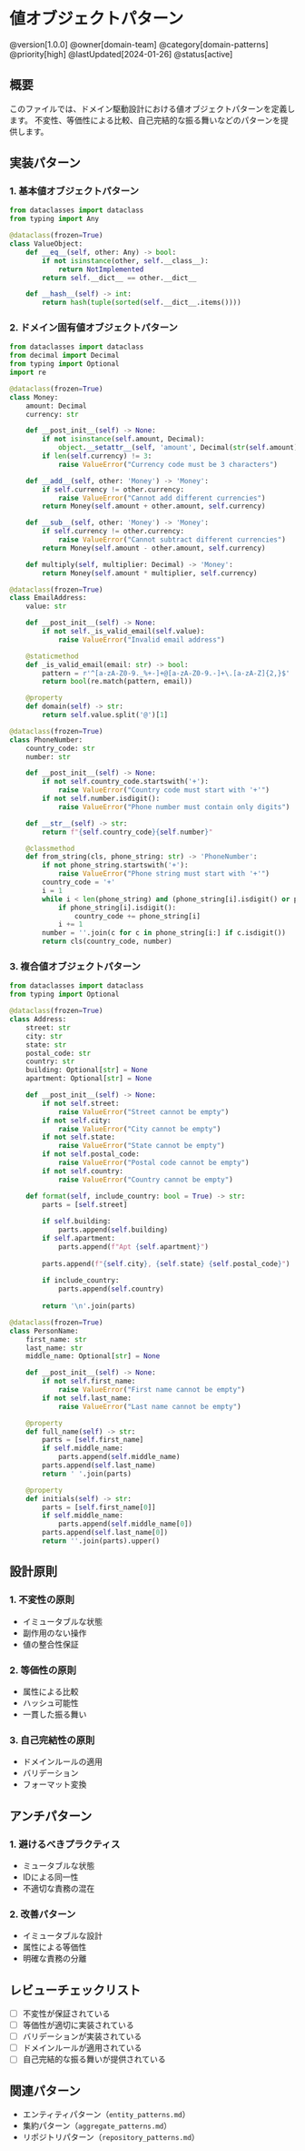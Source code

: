 # 値オブジェクトパターン

@version[1.0.0]
@owner[domain-team]
@category[domain-patterns]
@priority[high]
@lastUpdated[2024-01-26]
@status[active]

## 概要
このファイルでは、ドメイン駆動設計における値オブジェクトパターンを定義します。
不変性、等価性による比較、自己完結的な振る舞いなどのパターンを提供します。

## 実装パターン

### 1. 基本値オブジェクトパターン
```python
from dataclasses import dataclass
from typing import Any

@dataclass(frozen=True)
class ValueObject:
    def __eq__(self, other: Any) -> bool:
        if not isinstance(other, self.__class__):
            return NotImplemented
        return self.__dict__ == other.__dict__

    def __hash__(self) -> int:
        return hash(tuple(sorted(self.__dict__.items())))
```

### 2. ドメイン固有値オブジェクトパターン
```python
from dataclasses import dataclass
from decimal import Decimal
from typing import Optional
import re

@dataclass(frozen=True)
class Money:
    amount: Decimal
    currency: str

    def __post_init__(self) -> None:
        if not isinstance(self.amount, Decimal):
            object.__setattr__(self, 'amount', Decimal(str(self.amount)))
        if len(self.currency) != 3:
            raise ValueError("Currency code must be 3 characters")

    def __add__(self, other: 'Money') -> 'Money':
        if self.currency != other.currency:
            raise ValueError("Cannot add different currencies")
        return Money(self.amount + other.amount, self.currency)

    def __sub__(self, other: 'Money') -> 'Money':
        if self.currency != other.currency:
            raise ValueError("Cannot subtract different currencies")
        return Money(self.amount - other.amount, self.currency)

    def multiply(self, multiplier: Decimal) -> 'Money':
        return Money(self.amount * multiplier, self.currency)

@dataclass(frozen=True)
class EmailAddress:
    value: str

    def __post_init__(self) -> None:
        if not self._is_valid_email(self.value):
            raise ValueError("Invalid email address")

    @staticmethod
    def _is_valid_email(email: str) -> bool:
        pattern = r'^[a-zA-Z0-9._%+-]+@[a-zA-Z0-9.-]+\.[a-zA-Z]{2,}$'
        return bool(re.match(pattern, email))

    @property
    def domain(self) -> str:
        return self.value.split('@')[1]

@dataclass(frozen=True)
class PhoneNumber:
    country_code: str
    number: str

    def __post_init__(self) -> None:
        if not self.country_code.startswith('+'):
            raise ValueError("Country code must start with '+'")
        if not self.number.isdigit():
            raise ValueError("Phone number must contain only digits")

    def __str__(self) -> str:
        return f"{self.country_code}{self.number}"

    @classmethod
    def from_string(cls, phone_string: str) -> 'PhoneNumber':
        if not phone_string.startswith('+'):
            raise ValueError("Phone string must start with '+'")
        country_code = '+'
        i = 1
        while i < len(phone_string) and (phone_string[i].isdigit() or phone_string[i] == ' '):
            if phone_string[i].isdigit():
                country_code += phone_string[i]
            i += 1
        number = ''.join(c for c in phone_string[i:] if c.isdigit())
        return cls(country_code, number)
```

### 3. 複合値オブジェクトパターン
```python
from dataclasses import dataclass
from typing import Optional

@dataclass(frozen=True)
class Address:
    street: str
    city: str
    state: str
    postal_code: str
    country: str
    building: Optional[str] = None
    apartment: Optional[str] = None

    def __post_init__(self) -> None:
        if not self.street:
            raise ValueError("Street cannot be empty")
        if not self.city:
            raise ValueError("City cannot be empty")
        if not self.state:
            raise ValueError("State cannot be empty")
        if not self.postal_code:
            raise ValueError("Postal code cannot be empty")
        if not self.country:
            raise ValueError("Country cannot be empty")

    def format(self, include_country: bool = True) -> str:
        parts = [self.street]
        
        if self.building:
            parts.append(self.building)
        if self.apartment:
            parts.append(f"Apt {self.apartment}")
            
        parts.append(f"{self.city}, {self.state} {self.postal_code}")
        
        if include_country:
            parts.append(self.country)
            
        return '\n'.join(parts)

@dataclass(frozen=True)
class PersonName:
    first_name: str
    last_name: str
    middle_name: Optional[str] = None

    def __post_init__(self) -> None:
        if not self.first_name:
            raise ValueError("First name cannot be empty")
        if not self.last_name:
            raise ValueError("Last name cannot be empty")

    @property
    def full_name(self) -> str:
        parts = [self.first_name]
        if self.middle_name:
            parts.append(self.middle_name)
        parts.append(self.last_name)
        return ' '.join(parts)

    @property
    def initials(self) -> str:
        parts = [self.first_name[0]]
        if self.middle_name:
            parts.append(self.middle_name[0])
        parts.append(self.last_name[0])
        return ''.join(parts).upper()
```

## 設計原則

### 1. 不変性の原則
- イミュータブルな状態
- 副作用のない操作
- 値の整合性保証

### 2. 等価性の原則
- 属性による比較
- ハッシュ可能性
- 一貫した振る舞い

### 3. 自己完結性の原則
- ドメインルールの適用
- バリデーション
- フォーマット変換

## アンチパターン

### 1. 避けるべきプラクティス
- ミュータブルな状態
- IDによる同一性
- 不適切な責務の混在

### 2. 改善パターン
- イミュータブルな設計
- 属性による等価性
- 明確な責務の分離

## レビューチェックリスト
- [ ] 不変性が保証されている
- [ ] 等価性が適切に実装されている
- [ ] バリデーションが実装されている
- [ ] ドメインルールが適用されている
- [ ] 自己完結的な振る舞いが提供されている

## 関連パターン
- エンティティパターン（`entity_patterns.md`）
- 集約パターン（`aggregate_patterns.md`）
- リポジトリパターン（`repository_patterns.md`） 